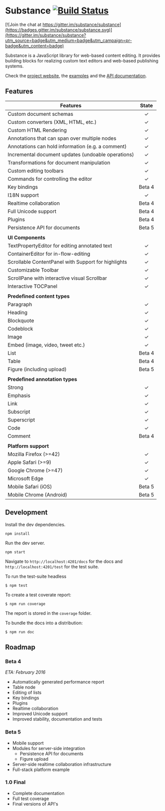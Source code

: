 # Substance [![Build Status](https://travis-ci.org/substance/substance.svg?branch=master)](https://travis-ci.org/substance/substance)

[![Join the chat at https://gitter.im/substance/substance](https://badges.gitter.im/substance/substance.svg)](https://gitter.im/substance/substance?utm_source=badge&utm_medium=badge&utm_campaign=pr-badge&utm_content=badge)

Substance is a JavaScript library for web-based content editing. It provides building blocks for realizing custom text editors and web-based publishing systems.

Check the [project website](http://substance.io), the [examples](https://github.com/substance/examples) and the [API documentation](http://substance.io/docs).

## Features

Features                                                                    | State
--------------------------------------------------------------------------- | :------------:
Custom document schemas                                                     | ✓
Custom converters (XML, HTML, etc.)                                         | ✓
Custom HTML Rendering                                                       | ✓
Annotations that can span over multiple nodes                               | ✓
Annotations can hold information (e.g. a comment)                           | ✓
Incremental document updates (undoable operations)                          | ✓
Transformations for document manipulation                                   | ✓
Custom editing toolbars                                                     | ✓
Commands for controlling the editor                                         | ✓
Key bindings                                                                | Beta 4
I18N support                                                                | ✓
Realtime collaboration                                                      | Beta 4
Full Unicode support                                                        | Beta 4
Plugins                                                                     | Beta 4
Persistence API for documents                                               | Beta 5
                                                                            |
**UI Components**                                                           |
TextPropertyEditor for editing annotated text                               | ✓
ContainerEditor for in-flow-editing                                         | ✓
Scrollable ContentPanel with Support for highlights                         | ✓
Customizable Toolbar                                                        | ✓
ScrollPane with interactive visual Scrollbar                                | ✓
Interactive TOCPanel                                                        | ✓
                                                                            |
**Predefined content types**                                                |
Paragraph                                                                   | ✓
Heading                                                                     | ✓
Blockquote                                                                  | ✓
Codeblock                                                                   | ✓
Image                                                                       | ✓
Embed (image, video, tweet etc.)                                            | ✓
List                                                                        | Beta 4
Table                                                                       | Beta 4
Figure (including upload)                                                   | Beta 5
                                                                            |
**Predefined annotation types**                                             |
Strong                                                                      | ✓
Emphasis                                                                    | ✓
Link                                                                        | ✓
Subscript                                                                   | ✓
Superscript                                                                 | ✓
Code                                                                        | ✓
Comment                                                                     | Beta 4
                                                                            |
**Platform support**                                                        |
Mozilla Firefox (>=42)                                                      | ✓
Apple Safari (>=9)                                                          | ✓
Google Chrome (>=47)                                                        | ✓
Microsoft Edge                                                              | ✓
Mobile Safari (iOS)                                                         | Beta 5
Mobile Chrome (Android)                                                     | Beta 5

## Development

Install the dev dependencies.

```
npm install
```

Run the dev server.

```
npm start
```

Navigate to `http://localhost:4201/docs` for the docs and `http://localhost:4201/test` for the test suite.

To run the test-suite headless

```
$ npm test
```

To create a test coverate report:

```
$ npm run coverage
```

The report is stored in the `coverage` folder.

To bundle the docs into a distribution:

```
$ npm run doc
```

## Roadmap

### Beta 4

*ETA: February 2016*

- Automatically generated performance report
- Table node
- Editing of lists
- Key bindings
- Plugins
- Realtime collaboration
- Improved Unicode support
- Improved stability, documentation and tests

### Beta 5

- Mobile support
- Modules for server-side integration
  - Persistence API for documents
  - Figure upload
- Server-side realtime collaboration infrastructure
- Full-stack platform example

### 1.0 Final

- Complete documentation
- Full test coverage
- Final versions of API's
